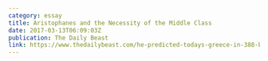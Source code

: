 ```yaml
---
category: essay
title: Aristophanes and the Necessity of the Middle Class
date: 2017-03-13T06:09:03Z
publication: The Daily Beast
link: https://www.thedailybeast.com/he-predicted-todays-greece-in-388-bc
---
```

